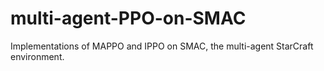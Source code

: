 # multi-agent-PPO-on-SMAC
Implementations of MAPPO and IPPO on SMAC, the multi-agent StarCraft environment.
